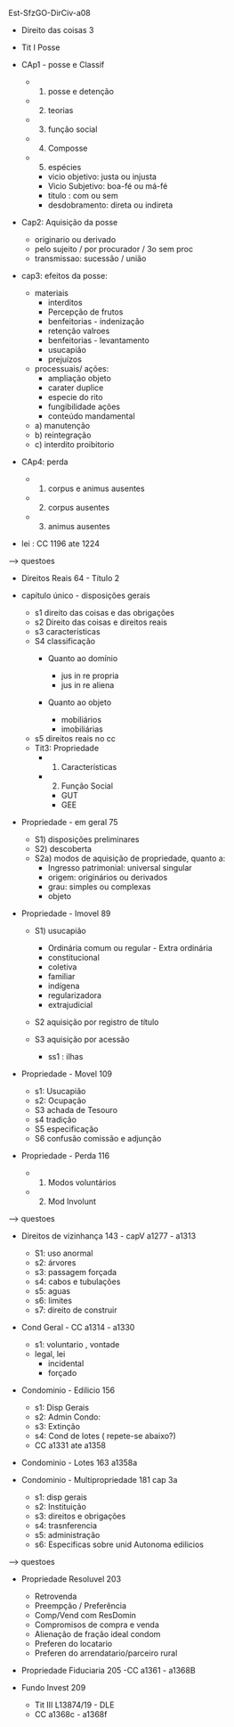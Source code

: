 Est-SfzGO-DirCiv-a08

- Direito das coisas 3
- Tit I Posse
- CAp1 - posse e Classif
	- 1) posse e detenção
	- 2) teorias 
	- 3) função social	
	- 4) Composse 
	- 5) espécies 
		- vicio objetivo: justa ou injusta
		- Vicio Subjetivo: boa-fé ou má-fé
		- titulo : com ou sem
		- desdobramento: direta ou indireta
- Cap2: Aquisição da posse
	- originario ou derivado
	- pelo sujeito / por procurador / 3o sem proc
	- transmissao: sucessão / união 

- cap3: efeitos da posse:	
	- materiais
		- interditos
		- Percepção de frutos
		- benfeitorias - indenização
		- retenção valroes
		- benfeitorias - levantamento
		- usucapião
		- prejuízos	
	- processuais/ ações:	
		- ampliação objeto
		- carater duplice
		- especie do rito
		- fungibilidade ações
		- conteúdo mandamental
	- a) manutenção
	- b) reintegração
	- c) interdito proibitorio

- CAp4: perda	
	- 1) corpus e animus ausentes
	- 2) corpus ausentes
	- 3) animus ausentes
		
- lei : CC 1196 ate 1224


--> questoes


- Direitos Reais 64 - Título 2
- capítulo único - disposições gerais 
	- s1 direito das coisas e das obrigações
	- s2 Direito das coisas e direitos reais
	- s3 características
	- S4 classificação
		- Quanto ao domínio 
			- jus in re propria
			- jus in re aliena

		- Quanto ao objeto 
			- mobiliários
			- imobiliárias
	- s5 direitos reais no cc
	- Tit3: Propriedade
		- 1) Características
	
		- 2) Função Social
			- GUT
			- GEE

- Propriedade - em geral 75
	- S1) disposições preliminares
	- S2) descoberta 
	- S2a) modos de aquisição de propriedade, quanto a: 
		- Ingresso patrimonial: universal singular
		- origem:  originários ou derivados
		- grau: simples ou complexas
		- objeto

- Propriedade - Imovel 89
	- S1) usucapião 
		- Ordinária comum ou regular 			- Extra ordinária
		- constitucional
		- coletiva 
		- familiar
		- indígena 
		- regularizadora 
		- extrajudicial

	- S2 aquisição por registro de título 
	- S3 aquisição por acessão
		- ss1 : ilhas

- Propriedade - Movel 109
	- s1: Usucapião
	- s2: Ocupação
	- S3 achada de Tesouro 
	- s4 tradição
	- S5 especificação 
	- S6 confusão comissão e adjunção

- Propriedade - Perda 116 
	- 1) Modos voluntários
	- 2) Mod Involunt 

--> questoes

- Direitos de vizinhança 143 - capV a1277 - a1313
	- S1: uso anormal
	- s2: árvores
	- s3: passagem forçada
	- s4: cabos e tubulações
	- s5: aguas
	- s6: limites
	- s7: direito de construir

- Cond Geral - CC a1314 - a1330
	- s1: voluntario , vontade
	- legal, lei
		- incidental
		- forçado 
- Condominio - Edilicio 156 
	- s1: Disp Gerais
	- s2: Admin Condo: 
	- s3: Extinção
	- s4: Cond de lotes ( repete-se abaixo?)
	- CC a1331 ate a1358
	
- Condominio - Lotes 163 a1358a
- Condominio - Multipropriedade 181 cap 3a
	- s1: disp gerais
	- s2: Instituição
	- s3: direitos e obrigações
	- s4: trasnferencia
	- s5: administração
	- s6: Especificas sobre unid Autonoma edilicios


--> questoes

- Propriedade Resoluvel 203 
	- Retrovenda
	- Preempção / Preferência
	- Comp/Vend com ResDomin
	- Compromisos de compra e venda
	- Alienação de fração ideal condom
	- Preferen do locatario
	- Preferen do arrendatario/parceiro rural

- Propriedade Fiduciaria 205 
	-CC a1361 - a1368B

- Fundo Invest 209
	- Tit III L13874/19 - DLE
	- CC a1368c - a1368f